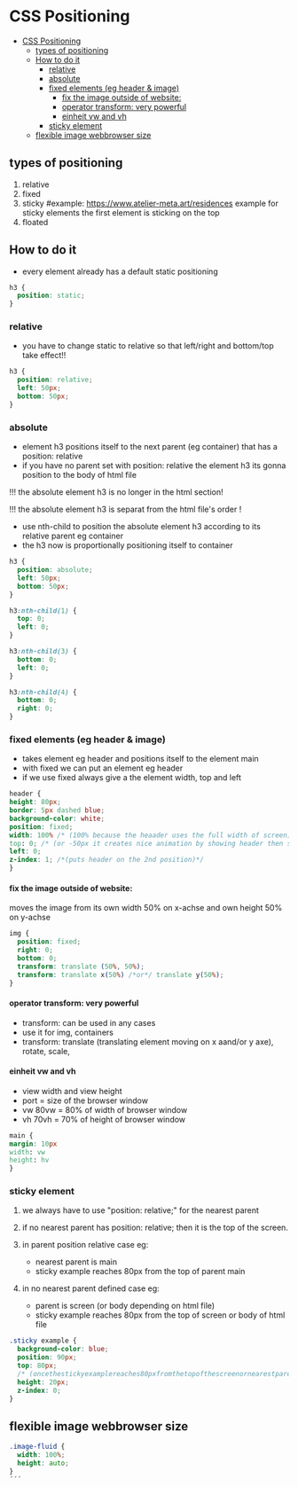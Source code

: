 # CSS Positioning

- [CSS Positioning](#css-positioning)
  - [types of positioning](#types-of-positioning)
  - [How to do it](#how-to-do-it)
    - [relative](#relative)
    - [absolute](#absolute)
    - [fixed elements (eg header \& image)](#fixed-elements-eg-header--image)
      - [fix the image outside of website:](#fix-the-image-outside-of-website)
      - [operator transform: very powerful](#operator-transform-very-powerful)
      - [einheit vw and vh](#einheit-vw-and-vh)
    - [sticky element](#sticky-element)
  - [flexible image webbrowser size](#flexible-image-webbrowser-size)

## types of positioning

1. relative
2. fixed
3. sticky
   #example:
   https://www.atelier-meta.art/residences example for sticky elements
   the first element is sticking on the top
4. floated

## How to do it

- every element already has a default static positioning

```css
h3 {
  position: static;
}
```

### relative

- you have to change static to relative so that left/right and bottom/top take effect!!

```css
h3 {
  position: relative;
  left: 50px;
  bottom: 50px;
}
```

### absolute

- element h3 positions itself to the next parent (eg container) that has a position: relative
- if you have no parent set with position: relative the element h3 its gonna position to the body of html file

!!! the absolute element h3 is no longer in the html section!

!!! the absolute element h3 is separat from the html file's order !

- use nth-child to position the absolute element h3 according to its relative parent eg container
- the h3 now is proportionally positioning itself to container

```css
h3 {
  position: absolute;
  left: 50px;
  bottom: 50px;
}

h3:nth-child(1) {
  top: 0;
  left: 0;
}

h3:nth-child(3) {
  bottom: 0;
  left: 0;
}

h3:nth-child(4) {
  bottom: 0;
  right: 0;
}
```

### fixed elements (eg header & image)

- takes element eg header and positions itself to the element main
- with fixed we can put an element eg header
- if we use fixed always give a the element width, top and left

```css
header {
height: 80px;
border: 5px dashed blue;
background-color: white;
position: fixed;
width: 100% /* (100% because the heaader uses the full width of screen) */
top: 0; /* (or -50px it creates nice animation by showing header then scrolling and it stays) */
left: 0;
z-index: 1; /*(puts header on the 2nd position)*/
}
```

#### fix the image outside of website:

moves the image from its own width 50% on x-achse and own height 50% on y-achse

```css
img {
  position: fixed;
  right: 0;
  bottom: 0;
  transform: translate (50%, 50%);
  transform: translate x(50%) /*or*/ translate y(50%);
}
```

#### operator transform: very powerful

- transform: can be used in any cases
- use it for img, containers
- transform: translate (translating element moving on x aand/or y axe), rotate, scale,

#### einheit vw and vh

- view width and view height
- port = size of the browser window
- vw 80vw = 80% of width of browser window
- vh 70vh = 70% of height of browser window

```css
main {
margin: 10px
width: vw
height: hv
}
```

### sticky element

1. we always have to use "position: relative;" for the nearest parent
2. if no nearest parent has position: relative; then it is the top of the screen.

3. in parent position relative case eg:
   - nearest parent is main
   - sticky example reaches 80px from the top of parent main
4. in no nearest parent defined case eg:
   - parent is screen (or body depending on html file)
   - sticky example reaches 80px from the top of screen or body of html file

```css
.sticky example {
  background-color: blue;
  position: 90px;
  top: 80px;
  /* (oncethestickyexamplereaches80pxfromthetopofthescreenornearestparent) */
  height: 20px;
  z-index: 0;
}
```

## flexible image webbrowser size

```css
.image-fluid {
  width: 100%;
  height: auto;
}
´´´
```
